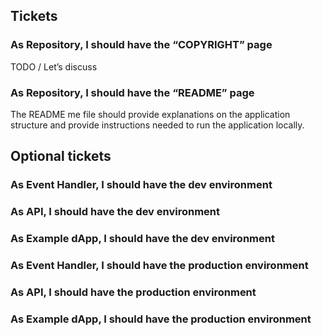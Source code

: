 ## Tickets



### As Repository, I should have  the “COPYRIGHT” page

TODO / Let’s discuss

### As Repository, I should have  the “README” page

The README me file should provide explanations on the application structure and provide instructions needed to run the application locally.

## Optional tickets

### As Event Handler, I should have the dev environment

### As API, I should have the dev environment

### As Example dApp, I should have the dev environment

### As Event Handler, I should have the production environment

### As API, I should have the production environment

### As Example dApp, I should have the production environment